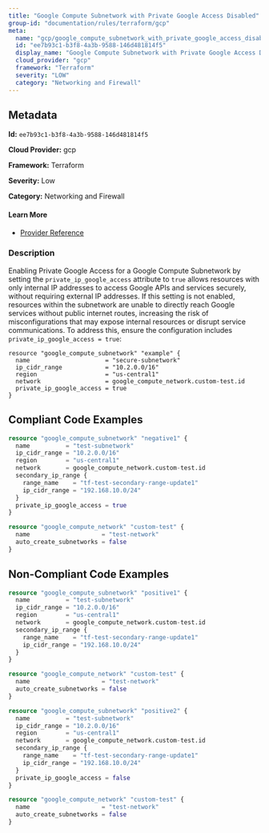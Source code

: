 ```yaml
---
title: "Google Compute Subnetwork with Private Google Access Disabled"
group-id: "documentation/rules/terraform/gcp"
meta:
  name: "gcp/google_compute_subnetwork_with_private_google_access_disabled"
  id: "ee7b93c1-b3f8-4a3b-9588-146d481814f5"
  display_name: "Google Compute Subnetwork with Private Google Access Disabled"
  cloud_provider: "gcp"
  framework: "Terraform"
  severity: "LOW"
  category: "Networking and Firewall"
---
```

## Metadata

**Id:** `ee7b93c1-b3f8-4a3b-9588-146d481814f5`

**Cloud Provider:** gcp

**Framework:** Terraform

**Severity:** Low

**Category:** Networking and Firewall

#### Learn More

 - [Provider Reference](https://registry.terraform.io/providers/hashicorp/google/latest/docs/resources/compute_subnetwork#private_ip_google_access)

### Description

 Enabling Private Google Access for a Google Compute Subnetwork by setting the `private_ip_google_access` attribute to `true` allows resources with only internal IP addresses to access Google APIs and services securely, without requiring external IP addresses. If this setting is not enabled, resources within the subnetwork are unable to directly reach Google services without public internet routes, increasing the risk of misconfigurations that may expose internal resources or disrupt service communications. To address this, ensure the configuration includes `private_ip_google_access = true`:

```
resource "google_compute_subnetwork" "example" {
  name                     = "secure-subnetwork"
  ip_cidr_range            = "10.2.0.0/16"
  region                   = "us-central1"
  network                  = google_compute_network.custom-test.id
  private_ip_google_access = true
}
```


## Compliant Code Examples
```terraform
resource "google_compute_subnetwork" "negative1" {
  name          = "test-subnetwork"
  ip_cidr_range = "10.2.0.0/16"
  region        = "us-central1"
  network       = google_compute_network.custom-test.id
  secondary_ip_range {
    range_name    = "tf-test-secondary-range-update1"
    ip_cidr_range = "192.168.10.0/24"
  }
  private_ip_google_access = true
}

resource "google_compute_network" "custom-test" {
  name                    = "test-network"
  auto_create_subnetworks = false
}

```
## Non-Compliant Code Examples
```terraform
resource "google_compute_subnetwork" "positive1" {
  name          = "test-subnetwork"
  ip_cidr_range = "10.2.0.0/16"
  region        = "us-central1"
  network       = google_compute_network.custom-test.id
  secondary_ip_range {
    range_name    = "tf-test-secondary-range-update1"
    ip_cidr_range = "192.168.10.0/24"
  }
}

resource "google_compute_network" "custom-test" {
  name                    = "test-network"
  auto_create_subnetworks = false
}

```

```terraform
resource "google_compute_subnetwork" "positive2" {
  name          = "test-subnetwork"
  ip_cidr_range = "10.2.0.0/16"
  region        = "us-central1"
  network       = google_compute_network.custom-test.id
  secondary_ip_range {
    range_name    = "tf-test-secondary-range-update1"
    ip_cidr_range = "192.168.10.0/24"
  }
  private_ip_google_access = false
}

resource "google_compute_network" "custom-test" {
  name                    = "test-network"
  auto_create_subnetworks = false
}

```